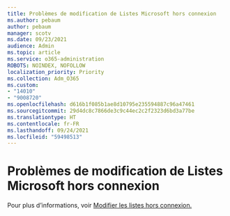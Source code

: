 ```yaml
---
title: Problèmes de modification de Listes Microsoft hors connexion
ms.author: pebaum
author: pebaum
manager: scotv
ms.date: 09/23/2021
audience: Admin
ms.topic: article
ms.service: o365-administration
ROBOTS: NOINDEX, NOFOLLOW
localization_priority: Priority
ms.collection: Adm_O365
ms.custom:
- "14010"
- "9008720"
ms.openlocfilehash: d616b1f085b1ae8d10795e235594887c96a47461
ms.sourcegitcommit: 29d4dc8c7866de3c9c44ec2c2f2323d6bd3a77be
ms.translationtype: HT
ms.contentlocale: fr-FR
ms.lasthandoff: 09/24/2021
ms.locfileid: "59498513"
---
```

# <a name="issues-with-editing-microsoft-lists-offline"></a>Problèmes de modification de Listes Microsoft hors connexion

Pour plus d’informations, voir [Modifier les listes hors connexion.](https://support.microsoft.com/en-us/office/edit-lists-offline-41403c3e-1795-4e07-b56b-ae591cbde2f9)